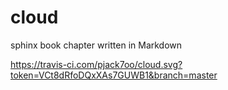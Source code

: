 # cloud
sphinx book chapter written in Markdown

https://travis-ci.com/pjack7oo/cloud.svg?token=VCt8dRfoDQxXAs7GUWB1&branch=master